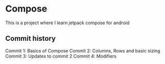 # Compose
This is a project where I learn jetpack compose for android

## Commit history

Commit 1: Basics of Compose
Commit 2: Columns, Rows and basic sizing
Commit 3: Updates to commit 2
Commit 4: Modifiers
